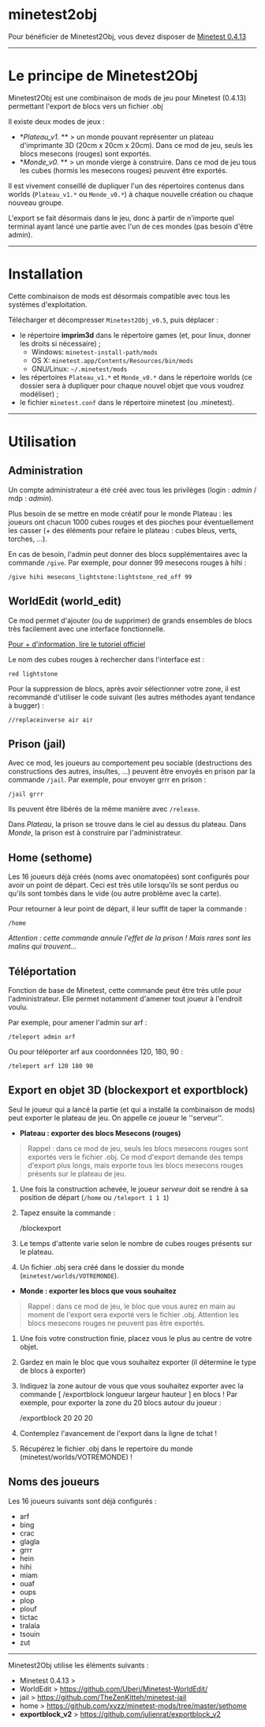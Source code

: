 # minetest2obj

Pour bénéficier de Minetest2Obj, vous devez disposer de [Minetest 0.4.13](https://github.com/minetest/minetest)

----

# Le principe de Minetest2Obj


Minetest2Obj est une combinaison de mods de jeu pour Minetest (0.4.13) permettant l'export de blocs vers un fichier .obj 


Il existe deux modes de jeux :
* **Plateau_v1.* ** > un monde pouvant représenter un plateau d'imprimante 3D (20cm x 20cm x 20cm). Dans ce mod de jeu, seuls les blocs mesecons (rouges) sont exportés.
* **Monde_v0.* ** > un monde vierge à construire. Dans ce mod de jeu tous les cubes (hormis les mesecons rouges) peuvent être exportés.

Il est vivement conseillé de dupliquer l'un des répertoires contenus dans worlds (`Plateau_v1.*` ou `Monde_v0.*`) à chaque nouvelle création ou chaque nouveau groupe.

L'export se fait désormais dans le jeu, donc à partir de n'importe quel terminal ayant lancé une partie avec l'un de ces mondes (pas besoin d'être admin).


----


# Installation


Cette combinaison de mods est désormais compatible avec tous les systèmes d'exploitation.

Télécharger et décompresser `Minetest2Obj_v0.5`, puis déplacer :
* le répertoire **imprim3d** dans le répertoire games (et, pour linux, donner les droits si nécessaire) ;
   * Windows: `minetest-install-path/mods`
   * OS X: `minetest.app/Contents/Resources/bin/mods`
   * GNU/Linux: `~/.minetest/mods`
* les répertoires `Plateau_v1.*` et `Monde_v0.*` dans le répertoire worlds (ce dossier sera à dupliquer pour chaque nouvel objet que vous voudrez modéliser) ;
* le fichier `minetest.conf` dans le répertoire minetest (ou .minetest).


----


# Utilisation


Administration
--------------

Un compte administrateur a été créé avec tous les privilèges 
(login : *admin* / mdp : *admin*).

Plus besoin de se mettre en mode créatif pour le monde Plateau : les joueurs ont chacun 1000 cubes rouges et des pioches pour éventuellement les casser (+ des éléments pour refaire le plateau : cubes bleus, verts, torches, ...).

En cas de besoin, l'admin peut donner des blocs supplémentaires avec la commande `/give`. Par exemple, pour donner 99 mesecons rouges à hihi :

    /give hihi mesecons_lightstone:lightstone_red_off 99


WorldEdit (world_edit)
----------------------

Ce mod permet d'ajouter (ou de supprimer) de grands ensembles de blocs très facilement avec une interface fonctionnelle.

[Pour + d'information, lire le tutoriel officiel](https://github.com/Uberi/Minetest-WorldEdit/blob/master/Tutorial.md)

Le nom des cubes rouges à rechercher dans l'interface est :

    red lightstone

Pour la suppression de blocs, après avoir sélectionner votre zone, il est recommandé d'utiliser le code suivant (les autres méthodes ayant tendance à bugger) :

    //replaceinverse air air



Prison (jail)
-------------

Avec ce mod, les joueurs au comportement peu sociable (destructions des constructions des autres, insultes, ...) peuvent être envoyés en prison par la commande `/jail`. Par exemple, pour envoyer grrr en prison :

    /jail grrr

Ils peuvent être libérés de la même manière avec `/release`.

 Dans *Plateau*, la prison se trouve dans le ciel au dessus du plateau.
 Dans *Monde*, la prison est à construire par l'administrateur.



Home (sethome)
--------------

Les 16 joueurs déjà créés (noms avec onomatopées) sont configurés pour avoir un point de départ. Ceci est très utile lorsqu'ils se sont perdus ou qu'ils sont tombés dans le vide (ou autre problème avec la carte).

Pour retourner à leur point de départ, il leur suffit de taper la commande :

    /home
*Attention : cette commande annule l'effet de la prison ! Mais rares sont les malins qui trouvent...*



Téléportation
-------------

Fonction de base de Minetest, cette commande peut être très utile pour l'administrateur. Elle permet notamment d'amener tout joueur à l'endroit voulu.

Par exemple, pour amener l'admin sur arf :

    /teleport admin arf
Ou pour téléporter arf aux coordonnées 120, 180, 90 :

    /teleport arf 120 180 90



Export en objet 3D (blockexport et exportblock)
-----------------------------------------------

Seul le joueur qui a lancé la partie (et qui a installé la combinaison de mods) peut exporter le plateau de jeu. On appelle ce joueur le ''serveur''.


* **Plateau : exporter des blocs Mesecons (rouges)**

> Rappel : dans ce mod de jeu, seuls les blocs mesecons rouges sont exportés vers le fichier .obj. Ce mod d'export demande des temps d'export plus longs, mais exporte tous les blocs mesecons rouges présents sur le plateau de jeu.

1. Une fois la construction achevée, le joueur *serveur* doit se rendre à sa position de départ (`/home` ou `/teleport 1 1 1`)
2. Tapez ensuite la commande :

    /blockexport
3. Le temps d'attente varie selon le nombre de cubes rouges présents sur le plateau.
4. Un fichier .obj sera créé dans le dossier du monde (`minetest/worlds/VOTREMONDE`).


* **Monde : exporter les blocs que vous souhaitez**

 > Rappel : dans ce mod de jeu, le bloc que vous aurez en main au moment de l'export sera exporté vers le fichier .obj. Attention les blocs mesecons rouges ne peuvent pas être exportés.

1. Une fois votre construction finie, placez vous le plus au centre de votre objet.
2. Gardez en main le bloc que vous souhaitez exporter (il détermine le type de blocs à exporter)
3. Indiquez la zone autour de vous que vous souhaitez exporter avec la commande [ /exportblock  longueur largeur hauteur  ] en blocs !  Par exemple, pour exporter la zone du 20 blocs autour du joueur :

    /exportblock 20 20 20
4. Contemplez l'avancement de l'export dans la ligne de tchat !
5. Récupérez le fichier .obj dans le repertoire du monde (minetest/worlds/VOTREMONDE) !



Noms des joueurs
----------------

Les 16 joueurs suivants sont déjà configurés :
* arf
* bing
* crac
* glagla
* grrr
* hein
* hihi
* miam
* ouaf
* oups
* plop
* plouf
* tictac
* tralala
* tsouin
* zut



----

Minetest2Obj utilise les éléments suivants :
- Minetest 0.4.13 > 
- WorldEdit > https://github.com/Uberi/Minetest-WorldEdit/
- jail > https://github.com/TheZenKitteh/minetest-jail
- home > https://github.com/xyzz/minetest-mods/tree/master/sethome
- **exportblock_v2** > https://github.com/julienrat/exportblock_v2
